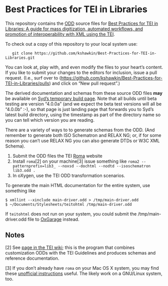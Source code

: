 # Best Practices for TEI in Libraries

This repository contains the [ODD](http://wiki.tei-c.org/index.php/ODD) source files for [Best Practices for TEI in Libraries: A guide for mass digitization, automated workflows, and promotion of interoperability with XML using the TEI](http://purl.oclc.org/NET/teiinlibraries).

To check out a copy of this repository to your local system use:
```
   git clone https://github.com/kshawkin/Best-Practices-for-TEI-in-Libraries.git
```

You can look at, play with, and even modify the files to your heart&#x2019;s content. If you like to submit your changes to the editors for inclusion, issue a pull request. (I.e., surf over to (https://github.com/kshawkin/Best-Practices-for-TEI-in-Libraries/pulls) and click on “New pull request”.)

The derived documentation and schemas from these source ODD files
**may** be available on [Syd’s temporary build
page](http://paramedic.wwp.neu.edu/~syd/temp/BPTL/index.html). Note that all
builds until beta testing are version “4.0.0a” (and we expect the beta
test versions will all be “4.0.0b” :-), so that page is just landing page
that forwards you to Syd’s latest build directory, using the timestamp
as part of the directory name so you can tell which version you are
reading.

There are a variety of ways to to generate schemas from the ODD.
(And remember to generate both ISO Schematron and RELAX NG; or, if for
some reason you can’t use RELAX NG you can
also generate DTDs or W3C XML Schema).

1. Submit the ODD files the TEI [Roma](http://www.tei-c.org/Roma/) website
1. Install `roma`[2] on your machine[3] issue something like `roma2 --patternprefix=lib3_ --noxsd --dochtml --nodtd --isoschematron lib3.odd .`
1. In oXygen, use the TEI ODD transformation scenarios.

To generate the main HTML documentation for the entire system, use something like
```
$ xmllint --xinclude main-driver.odd > /tmp/main-driver.odd
$ ~/Documents/Stylesheets/teitohtml /tmp/main-driver.odd
```
If `teitohtml` does not run on your system, you could submit the /tmp/main-driver.odd file to [OxGarage](http://www.tei-c.org/oxgarage/) instead.

Notes
-----
[2] See [page in the TEI wiki](https://wiki.tei-c.org/index.php/Roma); this is the program that combines customization ODDs with the TEI Guidelines and produces schemas and reference documentation.

[3] If you don’t already have `roma` on your Mac OS X system, you may find these [unofficial instructions](http://www.wwp.neu.edu/outreach/seminars/_current/handouts/roma_CLI_MacOS_X.html) useful. The likely work on a GNU/Linux system, too.
